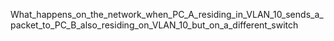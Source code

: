 What_happens_on_the_network_when_PC_A_residing_in_VLAN_10_sends_a_packet_to_PC_B_also_residing_on_VLAN_10_but_on_a_different_switch